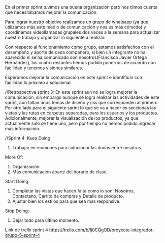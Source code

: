 En el primer sprint tuvimos una buena organización pero nos dimos cuenta que necesitábamos mejorar la comunicación. 

Para lograr nuestro objetivo realizamos un grupo de whatsapp (ya que utilizamos más este medio de comunicación y nos es más cómodo) y coordinamos videollamadas grupales dos veces a la semana para actualizar nuestro trabajo y organizar lo siguiente a realizar. 

Con respecto al funcionamiento como grupo, estamos satisfechos con el desempeño y aporte de cada compañero, si bien un integrante no ha aparecido ni se ha comunicado con nosotros(Francisco Javier Ortega Hernández), los cuatro restantes hemos podido ponernos de acuerdo con facilidad y tenemos visiones similares.

Esperamos mejorar la comunicación en este sprint e identificar con facilidad lo próximo a solucionar.


//Retrospectiva sprint 3:
En este sprint aun no se logra mejorar la comunicación, sin embargo aunque se logra realizar las actividades de este sprint, aún faltan unos temas de diseño y css que corresponden al primero. Por otro lado para el siguiente sprint lo que se va a hacer es seccionas las vistas y las rutas en carpetas separadas, para los usuarios y los productos. Adicionalmente, mejorar la visualización de los productos, ya que actualmente solo se tiene uno, pero por tiempo no hemos podido ingresar más información.

//Sprint 4:
Keep Doing:
1. Trabajar en reuniones para solucionar las dudas entre nosotros.

More Of:
1. Organización
2. Más comunicación aparte del horario de clase.

Start Doing:
1. Completar las vistas que hacen falta como lo son: Nosotros, Contactano, Carrito de compras y Detalle de producto.
2. Ajustar bien los estilos para que sea mas responsive.

Stop Doing:
1. Dejar todo para último momento.

Link de trello sprint 4 https://trello.com/b/lj0CQgOD/proyecto-integrador-grupo-5-sprint-4
